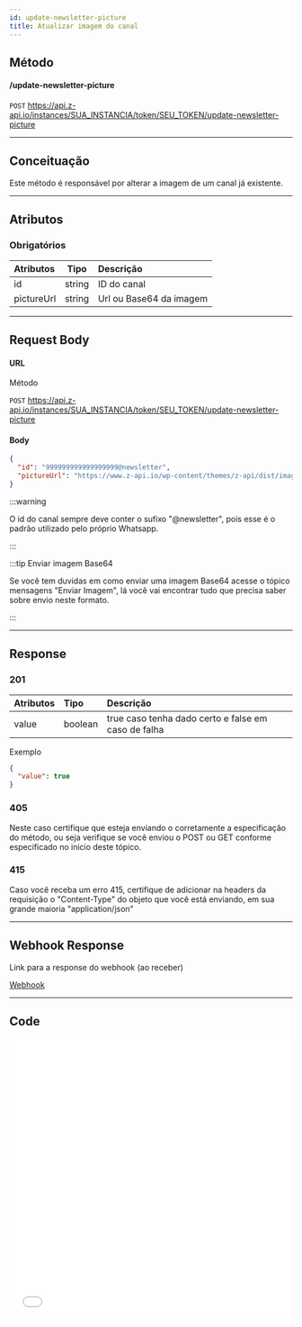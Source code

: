 ```yaml
---
id: update-newsletter-picture
title: Atualizar imagem do canal
---
```


## Método

#### /update-newsletter-picture

`POST` https://api.z-api.io/instances/SUA_INSTANCIA/token/SEU_TOKEN/update-newsletter-picture

---

## Conceituação

Este método é responsável por alterar a imagem de um canal já existente.

---

## Atributos

### Obrigatórios

| Atributos  |  Tipo  | Descrição               |
| :--------- | :----: | :---------------------- |
| id         | string | ID do canal             |
| pictureUrl | string | Url ou Base64 da imagem |


---

## Request Body

#### URL

Método

`POST` https://api.z-api.io/instances/SUA_INSTANCIA/token/SEU_TOKEN/update-newsletter-picture

#### Body

```json
{
  "id": "999999999999999999@newsletter",
  "pictureUrl": "https://www.z-api.io/wp-content/themes/z-api/dist/images/logo.svg"
}
```

:::warning

O id do canal sempre deve conter o sufixo "@newsletter", pois esse é o padrão utilizado pelo próprio Whatsapp.

:::

:::tip Enviar imagem Base64

Se você tem duvidas em como enviar uma imagem Base64 acesse o tópico mensagens "Enviar Imagem", lá você vai encontrar tudo que precisa saber sobre envio neste formato.

:::

---

## Response

### 201

| Atributos | Tipo    | Descrição                                           |
| :-------- | :------ | :-------------------------------------------------- |
| value     | boolean | true caso tenha dado certo e false em caso de falha |

Exemplo

```json
{
  "value": true
}
```

### 405

Neste caso certifique que esteja enviando o corretamente a especificação do método, ou seja verifique se você enviou o POST ou GET conforme especificado no inicio deste tópico.

### 415

Caso você receba um erro 415, certifique de adicionar na headers da requisição o "Content-Type" do objeto que você está enviando, em sua grande maioria "application/json"

---

## Webhook Response

Link para a response do webhook (ao receber)

[Webhook](../webhooks/on-message-received#response)

---

## Code

<iframe src="//api.apiembed.com/?source=https://raw.githubusercontent.com/Z-API/z-api-docs/main/json-examples/update-newsletter-picture.json&targets=all" frameborder="0" scrolling="no" width="100%" height="500px" seamless></iframe>
